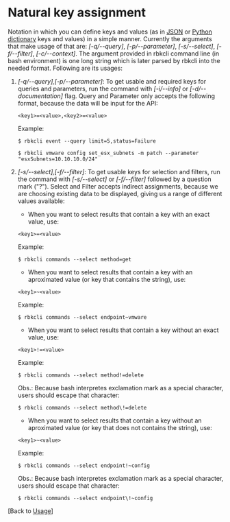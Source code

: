 # Natural key assignment

Notation in which you can define keys and values (as in  [JSON](https://www.w3schools.com/js/js_json_objects.asp) or [Python dictionary](https://realpython.com/python-dicts/) keys and values) in a simple manner. Currently the arguments that make usage of that are: *[-q/--query]*, *[-p/--parameter]*, *[-s/--select]*, *[-f/--filter]*, *[-c/--context]*. The argument provided in rbkcli command line (in bash environment) is one long string which is later parsed by rbkcli into the needed format. Following are its usages:
1. *[-q/--query],[-p/--parameter]*: To get usable and required keys for queries and parameters, run the command with *[-i/--info]* or *[-d/--documentation]* flag. Query and Parameter only accepts the following format, because the data will be input for the API: 
    ```
    <key1>=<value>,<key2>=<value>
    ```
    Example:
    ```
    $ rbkcli event --query limit=5,status=Failure
    ```
    ```
    $ rbkcli vmware config set_esx_subnets -m patch --parameter "esxSubnets=10.10.10.0/24"
    ```

2. *[-s/--select],[-f/--filter]*: To get usable keys for selection and filters, run the command with *[-s/--select]* or *[-f/--filter]* followed by a question mark ("?"). Select and Filter accepts indirect assignments, because we are choosing existing data to be displayed, giving us a range of different values available:
    * When you want to select results that contain a key with an exact value, use:
    ```
    <key1>=<value>
    ```
    Example:
    ```
    $ rbkcli commands --select method=get
    ```

    * When you want to select results that contain a key with an aproximated value (or key that contains the string), use:
    ```
    <key1>~<value>
    ```
    Example:
    ```
    $ rbkcli commands --select endpoint~vmware
    ```
    
    * When you want to select results that contain a key without an exact value, use:
    ```
    <key1>!=<value>
    ```
    Example:
    ```
    $ rbkcli commands --select method!=delete
    ```
    Obs.: Because bash interpretes exclamation mark as a special character, users should escape that character:
    ```
    $ rbkcli commands --select method\!=delete
    ```
    
    * When you want to select results that contain a key without an aproximated value (or key that does not contains the string), use:
    ```
    <key1>~<value>
    ```
    Example:
    ```
    $ rbkcli commands --select endpoint!~config
    ```
    Obs.: Because bash interpretes exclamation mark as a special character, users should escape that character:
    ```
    $ rbkcli commands --select endpoint\!~config
    ```

[Back to [Usage](usage.md)]